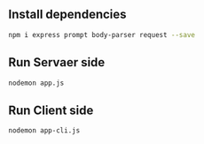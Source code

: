 ## Install dependencies
```bash
npm i express prompt body-parser request --save
```

## Run Servaer side
```bash
nodemon app.js
```

## Run Client side
```bash
nodemon app-cli.js
```